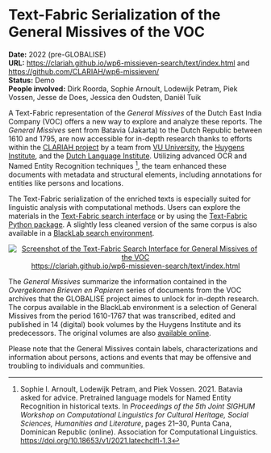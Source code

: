 # Text-Fabric Serialization of the General Missives of the VOC

**Date:** 2022 (pre-GLOBALISE)  
**URL:** https://clariah.github.io/wp6-missieven-search/text/index.html and https://github.com/CLARIAH/wp6-missieven/   
**Status:** Demo  
**People involved:** Dirk Roorda, Sophie Arnoult, Lodewijk Petram, Piek Vossen, Jesse de Does, Jessica den Oudsten, Daniël Tuik

A Text-Fabric representation of the _General Missives_ of the Dutch East India Company (VOC) offers a new way to explore and analyze these reports. The _General Missives_ sent from Batavia (Jakarta) to the Dutch Republic between 1610 and 1795, are now accessible for in-depth research thanks to efforts within the [CLARIAH project](https://www.clariah.nl/) by a team from [VU University](https://vu.nl/), the [Huygens Institute](https://www.huygens.knaw.nl/), and the [Dutch Language Institute](https://ivdnt.org/). Utilizing advanced OCR and Named Entity Recognition techniques [^1], the team enhanced these documents with metadata and structural elements, including annotations for entities like persons and locations.

The Text-Fabric serialization of the enriched texts is especially suited for linguistic analysis with computational methods. Users can explore the materials in the [Text-Fabric search interface](https://clariah.github.io/wp6-missieven-search/text/index.html) or by using the [Text-Fabric Python package](https://github.com/CLARIAH/wp6-missieven/). A slightly less cleaned version of the same corpus is also available in a [BlackLab search environment](https://lab.globalise.huygens.knaw.nl/experiments/blacklab-search-interface-general-missives).

<p style="text-align: center;"><a href="https://clariah.github.io/wp6-missieven-search/text/index.html" target="_blank"><img src="/static/img/text-fabric-search-interface-general-missives-screenshot.png" alt="Screenshot of the Text-Fabric Search Interface for General Missives of the VOC"><br>
https://clariah.github.io/wp6-missieven-search/text/index.html</a></p>

The _General Missives_ summarize the information contained in the _Overgekomen Brieven en Papieren_ series of documents from the VOC archives that the GLOBALISE project aimes to unlock for in-depth research. The corpus available in the BlackLab environment is a selection of General Missives from the period 1610-1767 that was transcribed, edited and published in 14 (digital) book volumes by the Huygens Institute and its predecessors. The original volumes are also [available online](https://resources.huygens.knaw.nl/vocgeneralemissiven). 

Please note that the General Missives contain labels, characterizations and information about persons, actions and events that may be offensive and troubling to individuals and communities.

[^1]: Sophie I. Arnoult, Lodewijk Petram, and Piek Vossen. 2021. Batavia asked for advice. Pretrained language models for Named Entity Recognition in historical texts. In _Proceedings of the 5th Joint SIGHUM Workshop on Computational Linguistics for Cultural Heritage, Social Sciences, Humanities and Literature_, pages 21–30, Punta Cana, Dominican Republic (online). Association for Computational Linguistics. https://doi.org/10.18653/v1/2021.latechclfl-1.3
